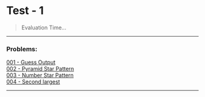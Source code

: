 # Test - 1

> Evaluation Time... 

---

### Problems:
[001 - Guess Output](./code/001-Guess-Output.cpp)<br>
[002 - Pyramid Star Pattern](./code/002-Pyramid-Star-Pattern.cpp)<br>
[003 - Number Star Pattern](./code/003-Number-Star-Pattern.cpp)<br>
[004 - Second largest](./code/004-Second-Largest.cpp)<br>

---